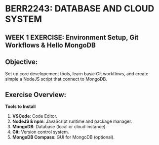 # BERR2243: DATABASE AND CLOUD SYSTEM

## WEEK 1 EXERCISE: Environment Setup, Git Workflows & Hello MongoDB

## Objective: 
Set up core developement tools, learn basic Git workflows, and create simple a NodeJS script that connect to MongoDB.

## Exercise Overview:
**Tools to Install**

1. **VSCode**: Code Editor.
2. **NodeJS & npm**: JavaScript runtime and package manager.
3. **MongoDB**: Database (local or cloud instance).
4. **Git**: Version control system.
5. **MongoDB Compass**: GUI for MongoDB (optional).